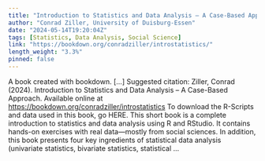```yaml
---
title: "Introduction to Statistics and Data Analysis – A Case-Based Approach"
author: "Conrad Ziller, University of Duisburg-Essen"
date: "2024-05-14T19:20:04Z"
tags: [Statistics, Data Analysis, Social Science]
link: "https://bookdown.org/conradziller/introstatistics/"
length_weight: "3.3%"
pinned: false
---
```


A book created with bookdown. [...] Suggested citation: Ziller, Conrad (2024). Introduction to Statistics and Data Analysis – A Case-Based Approach. Available online at https://bookdown.org/conradziller/introstatistics To download the R-Scripts and data used in this book, go HERE. This short book is a complete introduction to statistics and data analysis using R and RStudio. It contains hands-on exercises with real data—mostly from social sciences. In addition, this book presents four key ingredients of statistical data analysis (univariate statistics, bivariate statistics, statistical ...
